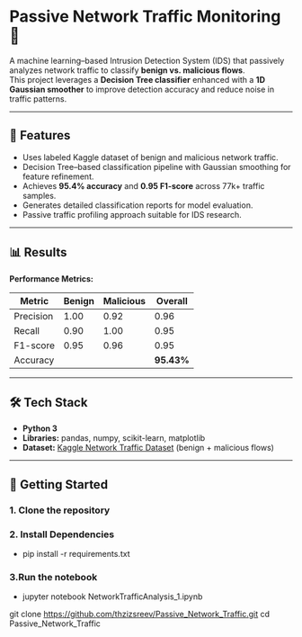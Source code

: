 # Passive Network Traffic Monitoring 🚦

A machine learning–based Intrusion Detection System (IDS) that passively analyzes network traffic to classify **benign vs. malicious flows**.  
This project leverages a **Decision Tree classifier** enhanced with a **1D Gaussian smoother** to improve detection accuracy and reduce noise in traffic patterns.

---

## 📌 Features
- Uses labeled Kaggle dataset of benign and malicious network traffic.
- Decision Tree–based classification pipeline with Gaussian smoothing for feature refinement.
- Achieves **95.4% accuracy** and **0.95 F1-score** across 77k+ traffic samples.
- Generates detailed classification reports for model evaluation.
- Passive traffic profiling approach suitable for IDS research.

---

## 📊 Results

**Performance Metrics:**

| Metric       | Benign | Malicious | Overall |
|--------------|--------|-----------|---------|
| Precision    | 1.00   | 0.92      | 0.96    |
| Recall       | 0.90   | 1.00      | 0.95    |
| F1-score     | 0.95   | 0.96      | 0.95    |
| Accuracy     |        |           | **95.43%** |

---

## 🛠 Tech Stack
- **Python 3**
- **Libraries:** pandas, numpy, scikit-learn, matplotlib
- **Dataset:** [Kaggle Network Traffic Dataset]([https://www.kaggle.com/](https://www.kaggle.com/datasets/agungpambudi/network-malware-detection-connection-analysis?select=CTU-IoT-Malware-Capture-42-1conn.log.labeled.csv)) (benign + malicious flows)

---

## 🚀 Getting Started

### 1. Clone the repository


### 2. Install Dependencies
- pip install -r requirements.txt

### 3.Run the notebook
- jupyter notebook NetworkTrafficAnalysis_1.ipynb


git clone https://github.com/thzizsreev/Passive_Network_Traffic.git
cd Passive_Network_Traffic
